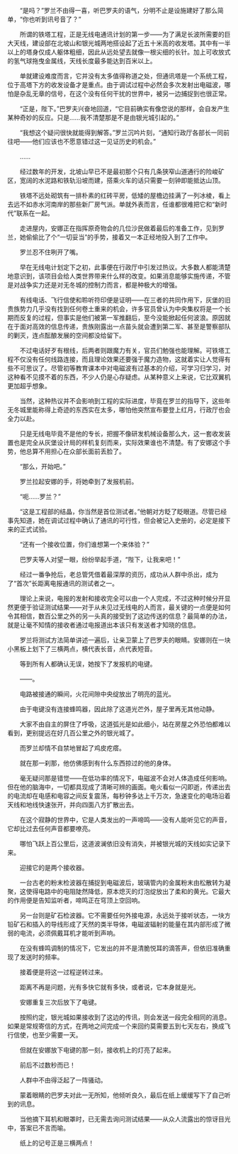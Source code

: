 　　“是吗？”罗兰不由得一喜，听巴罗夫的语气，分明不止是设施建好了那么简单，“你也听到讯号音了？”

　　所谓的铁塔工程，正是无线电通讯计划的第一步——为了满足长波所需要的巨大天线，建设部在北坡山和银光城两地搭设起了近五十米高的收发塔。其中有一半以上的塔身仅成人躯体粗细，因此从远处望去就像一根尖细的长针。加上可收放式的氢气球拖曳金属线，天线长度最多能达到百米以上。

　　单就建设难度而言，它并没有太多值得称道之处，但通讯塔是一个系统工程，位于高塔下方的收发设备才是重点。由于调试过程中必然会多次发射出电磁波，哪怕是杂乱无章的信号，在这个没有任何干扰的世界中，被另一边捕捉到也很正常。

　　“正是，陛下。”巴罗夫兴奋地回道，“它目前确实有像您说的那样，会自发产生某种奇妙的反应。只是……我不清楚那是不是由银光城引起的。”

　　“我想这个疑问很快就能得到解答。”罗兰沉吟片刻，“通知行政厅各部长一同前往吧——他们应该也不愿意错过这一见证历史的机会。”

　　……

　　经过数年的开发，北坡山早已不是最初那个只有几条狭窄山道通行的险峻矿区，宽阔的水泥路和铁轨沿坡而建，搭乘火车的话只需要一刻钟即能抵达山顶。

　　铁塔不远处砌筑有一排朴素的红砖平房，低矮的屋檐边挂满了一列冰棱，看上去远不如赤水河南岸的那些新厂房气派。单就外表而言，任谁都很难把它和“新时代”联系在一起。

　　走进屋内，安娜正在指挥原奇物会的几位沙民做着最后的准备工作，见到罗兰，她偷偷比了个“一切妥当”的手势，接着又一本正经地投入到了工作中。

　　罗兰忍不住咧开了嘴。

　　早在无线电计划定下之初，此事便在行政厅中引发过热议。大多数人都能清楚地意识到，该项目会给人类世界带来什么样的改变。如果消息能够实施传递，不管是对战争实力还是对无冬城的控制力而言，都是种极大的增强。

　　有线电话、飞行信使和聆听符印便是证明——在三者的共同作用下，灰堡的旧贵族势力几乎没有找到任何卷土重来的机会，许多官员曾认为中央集权将是一个长期而反复的过程，但事实是他们被第一军推翻后，至今没能掀起任何波浪。原因就在于面对高效的信息传递，贵族刚露出一点苗头就会遭到第二军、甚至是警察部队的剿灭，连点酝酿发展的空间都没给留下。

　　不过电话好歹有根线，后两者则跟魔力有关，官员们勉强也能理解。可铁塔工程不仅没有任何线路连接，而且理论效果还要强于魔力造物，这就着实让人觉得有些不可思议了。尽管初等教育课本中对电磁波有过基本的介绍，可学习归学习，对这种看不见摸不着的东西，不少人仍是心存疑虑。从某种意义上来说，它比双翼机更加超乎想象。

　　当然，这种热议并不会影响到工程的实际进度，毕竟在罗兰的指导下，这些年无冬城里能称得上奇迹的东西实在太多，哪怕他突然宣布要登上红月，行政厅也会全力以赴。

　　只是无线电毕竟不是他的专长，把握不像研发机械设备那么大，这一套收发装置也是完全从灰堡设计局的样机复刻而来，实际效果谁也不清楚。有了安娜这个手势，他总算不用担心在众部长面前丢脸了。

　　“那么，开始吧。”

　　罗兰拉起安娜的手，将她牵到了发报机前。

　　“呃……罗兰？”

　　“这是工程部的结晶，你当然是首位测试者。”他朝对方眨了眨眼道。尽管已经事先知道，她在调试过程中确认了通讯的可行性，但会被记入史册的，必定是接下来的正式试验。

　　“还有一个接收位置，你们谁想第一个来体验？”

　　巴罗夫等人对望一眼，纷纷举起手道，“陛下，让我来吧！”

　　经过一番争抢后，老总管凭借着最深厚的资历，成功从人群中杀出，成为了“首次”长距离电报通讯的测试者之一。

　　理论上来说，电报的发射和接收完全可以由一个人完成，不过这种时候分开显然更便于验证测试结果——对于从未见过无线电的人而言，最关键的一点便是如何令其相信，数百公里之外的另一头真的接受到了这边传送的信息？最简单的办法，就是让毫不知情的接收者通过电报道出本该只有发送者才知晓的信息。

　　罗兰将测试方法简单讲述一遍后，让亲卫蒙上了巴罗夫的眼睛。安娜则在一块小黑板上划下了三横两点，横代表长音，点代表短音。

　　等到所有人都确认无误，她按下了发报机的电键。

　　——。

　　电路被接通的瞬间，火花间隙中央绽放出了明亮的蓝光。

　　由于电键没有连接蜂鸣器，因此除了这道光芒外，屋子里再无其他动静。

　　大家不由自主的屏住了呼吸，这道弧光是如此细小，站在房屋之外恐怕都难以看到，更别提远在好几百公里之外的银光城了。

　　而罗兰却情不自禁地冒起了鸡皮疙瘩。

　　就在那一刹那，他仿佛感到有什么东西掠过的他的身体。

　　毫无疑问那是错觉——在低功率的情况下，电磁波不会对人体造成任何影响。但在他的脑海中，一切都具现成了清晰可辨的画面。电火看似一闪即逝，传递出去的电流却在电感和电容之间反复震荡，每秒钟多达上千万次，急速变化的电场沿着天线和地线快速张开，并向四面八方扩散出去。

　　在这个寂静的世界中，它是人类发出的一声啼鸣——没有人能听见它的声音，它却比过去任何声音都要嘹亮。

　　哪怕飞跃上百公里后，这道波澜依旧没有消失，并被银光城的天线如实记录下来。

　　迎接它的是两个接收器。

　　一台古老的粉末检波器在捕捉到电磁波后，玻璃管内的金属粉末由松散转为凝聚，这使得电路中的电阻陡然降低，原本熄灭的灯泡绽放出了柔和的黄光。它最大的作用便是告知监听者，啼鸣正在穹顶上空回响。

　　另一台则是矿石检波器。它不需要任何外接电源，永远处于接听状态，一块方铅矿石和插入的导线形成了天然的类半导体，电磁波辐射的能量在其内部形成了微弱的电流，必须佩戴耳机才能听到声响。

　　在没有蜂鸣调制的情况下，它发出的并不是清脆悦耳的滴答声，但依旧准确重现了发送时的频率。

　　接着便是将这一过程逆转过来。

　　距离不再是问题，光有多快它就有多快，或者说，它本身就是光。

　　安娜重复三次后放下了电键。

　　按照约定，银光城如果接收到了这边的传讯，则会发送一段完全相同的消息。如果是常规寄信的方式，在两地之间完成一个来回约莫需要五到七天左右，换成飞行信使，也至少需要一天。

　　但就在安娜放下电键的那一刻，接收机上的灯亮了起来。

　　前后不过数秒而已！

　　人群中不由得泛起了一阵骚动。

　　蒙着眼睛的巴罗夫对此一无所知，他倾听良久，最后在纸上缓缓写下了自己听到的讯息。

　　当他摘下耳机和眼罩时，已无需去询问测试结果——从众人流露出的惊讶目光中，答案已不言而喻。

　　纸上的记号正是三横两点！
